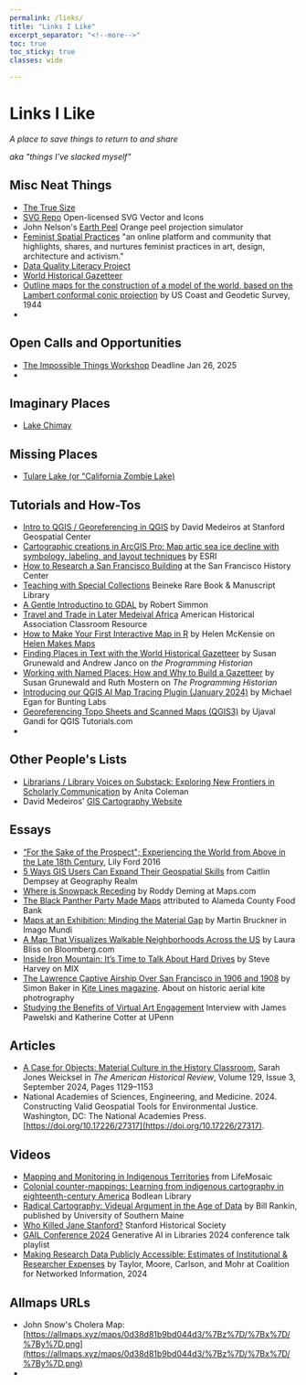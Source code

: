 ```yaml
---
permalink: /links/
title: "Links I Like"
excerpt_separator: "<!--more-->"
toc: true
toc_sticky: true
classes: wide

---
```


# Links I Like

*A place to save things to return to and share* 

*aka "things I've slacked myself"*

## Misc Neat Things
- [The True Size](https://www.thetruesize.com/)
- [SVG Repo](https://www.svgrepo.com/) Open-licensed SVG Vector and Icons
- John Nelson's [Earth Peel](https://www.esri.com/arcgis-blog/products/arcgis-pro/education/earth-peel/) Orange peel projection simulator
- [Feminist Spatial Practices](https://feministspatialpractices.com/) "an online platform and community that highlights, shares, and nurtures feminist practices in art, design, architecture and activism."
- [Data Quality Literacy Project](https://www.dataqualityliteracy.org/about-this-project)
- [World Historical Gazetteer](https://whgazetteer.org/)
- [Outline maps for the construction of a model of the world, based on the Lambert conformal conic projection](https://searchworks.stanford.edu/view/2296438) by US Coast and Geodetic Survey, 1944
- 

## Open Calls and Opportunities
- [The Impossible Things Workshop](https://twilighted.eu/opportunities/events/impossible-things-workshop/) Deadline Jan 26, 2025
- 

## Imaginary Places
- [Lake Chimay](https://en.wikipedia.org/wiki/Lake_Chimay)

## Missing Places
- [Tulare Lake (or "California Zombie Lake)](https://ca.water.usgs.gov/projects/central-valley/tulare-basin.html)

## Tutorials and How-Tos
- [Intro to QGIS / Georeferencing in QGIS](https://sites.google.com/stanford.edu/gis-online-workshops/intro-to-qgis?authuser=1) by David Medeiros at Stanford Geospatial Center
- [Cartographic creations in ArcGIS Pro: Map artic sea ice decline with symbology, labeling, and layout techniques](https://learn.arcgis.com/en/paths/cartographic-creations-in-arcgis-pro/) by ESRI
- [How to Research a San Francisco Building](https://sfpl.org/locations/main-library/sf-history-center/how-research-san-francisco-building) at the San Francisco History Center
- [Teaching with Special Collections](https://beinecke.library.yale.edu/research-teaching/teaching-special-collections) Beineke Rare Book & Manuscript Library
- [A Gentle Introductino to GDAL](https://medium.com/planet-stories/a-gentle-introduction-to-gdal-part-1-a3253eb96082) by Robert Simmon
- [Travel and Trade in Later Medeival Africa](https://www.historians.org/resource/travel-and-trade-in-later-medieval-africa/) American Historical Association Classroom Resource
- [How to Make Your First Interactive Map in R](https://www.helenmakesmaps.com/post/how-to-make-your-first-interactive-map-in-r-gis) by Helen McKensie on [Helen Makes Maps](https://www.helenmakesmaps.com/)
- [Finding Places in Text with the World Historical Gazetteer](https://programminghistorian.org/en/lessons/finding-places-world-historical-gazetteer) by Susan Grunewald and Andrew Janco on *the Programming Historian*
- [Working with Named Places: How and Why to Build a Gazetteer](https://programminghistorian.org/en/lessons/space-place-gazetteers) by Susan Grunewald and Ruth Mostern on *The Programming Historian*
- [Introducing our QGIS AI Map Tracing Plugin (January 2024)](https://buntinglabs.com/blog/introducing-ai-qgis-plugin-for-vectorization?trk=public_post_comment-text) by Michael Egan for Bunting Labs
- [Georeferencing Topo Sheets and Scanned Maps (QGIS3)](https://www.qgistutorials.com/en/docs/3/georeferencing_basics.html) by Ujaval Gandi for QGIS Tutorials.com
- 

## Other People's Lists
- [Librarians / Library Voices on Substack: Exploring New Frontiers in Scholarly Communication](https://infophilia.substack.com/p/librarians-library-voices-on-substack) by Anita Coleman
- David Medeiros' [GIS Cartography Website](https://sites.google.com/stanford.edu/gis-cartography/link-list)

## Essays 
- [“For the Sake of the Prospect"; Experiencing the World from Above in the Late 18th Century](https://publicdomainreview.org/essay/for-the-sake-of-the-prospect-experiencing-the-world-from-above-in-the-la), Lily Ford 2016
- [5 Ways GIS Users Can Expand Their Geospatial Skills](https://www.geographyrealm.com/5-ways-skills-gis-users/?utm_medium=email&utm_campaign=GeoNL-2025-Jan-8&utm_source=YMLP) from Caitlin Dempsey at Geography Realm
- [Where is Snowpack Receding](https://www.maps.com/global-average-monthly-snowpack-map-shows-decline-since-2000/) by Roddy Deming at Maps.com
- [The Black Panther Party Made Maps](https://storymaps.arcgis.com/stories/6ad5e71cf60b43fb9ca19a28f2af5232) attributed to Alameda County Food Bank
- [Maps at an Exhibition: Minding the Material Gap](https://www.tandfonline.com/doi/full/10.1080/03085694.2024.2335741?src=recsys) by Martin Bruckner in Imago Mundi
- [A Map That Visualizes Walkable Neighborhoods Across the US](https://www.bloomberg.com/news/newsletters/2024-09-11/how-walkable-is-your-neighborhood-a-new-map-tool-offers-an-answer) by Laura Bliss on Bloomberg.com
- [Inside Iron Mountain: It’s Time to Talk About Hard Drives](https://www.mixonline.com/business/inside-iron-mountain-its-time-to-talk-about-hard-drives) by Steve Harvey on MIX
- [The Lawrence Captive Airship Over San Francisco in 1906 and 1908](https://web.archive.org/web/20060928053322/http://robroy.dyndns.info/lawrence/kitelines97.html) by Simon Baker in [Kite Lines magazine](https://web.archive.org/web/20060902163036/http://www.kitelife.com/kitelines/). About on historic aerial kite photrography
- [Studying the Benefits of Virtual Art Engagement](https://penntoday.upenn.edu/news/positive-psychology-humanities-human-flourishing-virtual-art-engagement) Interview with James Pawelski and Katherine Cotter at UPenn
  
## Articles
- [A Case for Objects: Material Culture in the History Classroom](https://doi.org/10.1093/ahr/rhae356), Sarah Jones Weicksel in *The American Historical Review*, Volume 129, Issue 3, September 2024, Pages 1129–1153
- National Academies of Sciences, Engineering, and Medicine. 2024. Constructing Valid Geospatial Tools for Environmental Justice. Washington, DC: The National Academies Press. [https://doi.org/10.17226/27317](https://doi.org/10.17226/27317).

  
## Videos
- [Mapping and Monitoring in Indigenous Territories](https://youtu.be/p-bVeQUdkjc?si=4mEIULoBEpqAkz-M) from LifeMosaic
- [Colonial counter-mappings: Learning from indigenous cartography in eighteenth-century America](https://www.youtube.com/watch?v=FsRJ6LcAcZ0) Bodlean Library
- [Radical Cartography: Videual Argument in the Age of Data](https://www.youtube.com/watch?v=Sv3CdERETMk) by Bill Rankin, published by University of Southern Maine
- [Who Killed Jane Stanford?](https://www.youtube.com/watch?v=BsZAXhc5jA0&t=9s) Stanford Historical Society
- [GAIL Conference 2024](https://www.youtube.com/playlist?list=PLOWNtfTOec9Io34ZHPctluvdk8fjgjBR-) Generative AI in Libraries 2024 conference talk playlist
- [Making Research Data Publicly Accessible: Estimates of Institutional & Researcher Expenses](https://www.cni.org/topics/digital-curation/making-research-data-publicly-accessible-estimates-of-institutional-researcher-expenses) by Taylor, Moore, Carlson, and Mohr at Coalition for Networked Information, 2024

## Allmaps URLs
- John Snow's Cholera Map: [https://allmaps.xyz/maps/0d38d81b9bd044d3/%7Bz%7D/%7Bx%7D/%7By%7D.png](https://allmaps.xyz/maps/0d38d81b9bd044d3/%7Bz%7D/%7Bx%7D/%7By%7D.png)
-  
